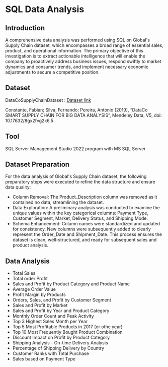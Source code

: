 # SQL Data Analysis

## Introduction
A comprehensive data analysis was performed using SQL on Global's Supply Chain dataset, which encompasses a broad range of essential sales, product, and operational information. The primary objective of this investigation is to extract actionable intelligence that will enable the company to proactively address business issues, respond swiftly to market dynamics and consumer trends, and implement necessary economic adjustments to secure a competitive position.

## Dataset 
DataCoSupplyChainDataset : [Dataset link](https://data.mendeley.com/datasets/8gx2fvg2k6/5)

Constante, Fabian; Silva, Fernando; Pereira, António (2019), “DataCo SMART SUPPLY CHAIN FOR BIG DATA ANALYSIS”, Mendeley Data, V5, doi: 10.17632/8gx2fvg2k6.5

## Tool  
SQL Server Management Studio 2022 program with MS SQL Server


## Dataset Preparation 
For the data analysis of Global's Supply Chain dataset, the following preparatory steps were executed to refine the data structure and ensure data quality:
* Column Removal: The Product_Description column was removed as it contained no data, streamlining the dataset.
* Data Exploration: A preliminary analysis was conducted to examine the unique values within the key categorical columns: Payment Type, Customer Segment, Market, Delivery Status, and Shipping Mode.
* Schema Enhancement: Column names were standardized and updated for consistency. New columns were subsequently added to clearly represent the Order_Date and Shipment_Date.
This process ensures the dataset is clean, well-structured, and ready for subsequent sales and product analysis.

## Data Analysis 
* Total Sales
* Total order Profit
* Sales and Profit by Product Category and Product Name
* Average Order Value 
* Profit Margin by Products
* Orders, Sales, and Profit by Customer Segment 
* Sales and Profit by Market
* Sales and Profit by Year and Product Category
* Monthly Order Count and Peak  Activity 
* Top 3 Highest Sales Month per Year 
* Top 5 Most Profitable Products in 2017 (or othe year)
* Top 10 Most Frequently Bought Product Combination
* Discount Impact on Profit by Product Category
* Shipping Analysis - On-time Delivery Analysis
* Percentage of Shipping Delivery by Country
* Customer Ranks with Total Purchase
* Sales based on Payment Type 

